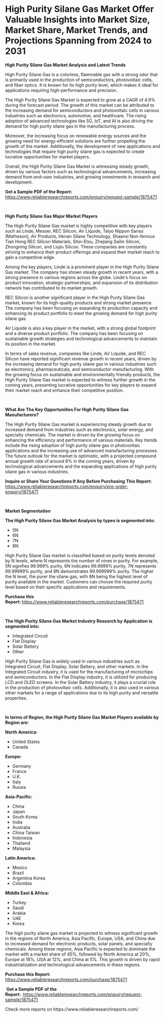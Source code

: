 <p><h1>High Purity Silane Gas Market Offer Valuable Insights into Market Size, Market Share, Market Trends, and Projections Spanning from 2024 to 2031</h1></p><p><strong>High Purity Silane Gas Market Analysis and Latest Trends</strong></p>
<p><p>High Purity Silane Gas is a colorless, flammable gas with a strong odor that is primarily used in the production of semiconductors, photovoltaic cells, and fiber optics. It is known for its high purity level, which makes it ideal for applications requiring high-performance and precision.</p><p>The High Purity Silane Gas Market is expected to grow at a CAGR of 4.9% during the forecast period. The growth of this market can be attributed to the increasing demand for semiconductors and photovoltaic cells in various industries such as electronics, automotive, and healthcare. The rising adoption of advanced technologies like 5G, IoT, and AI is also driving the demand for high purity silane gas in the manufacturing process.</p><p>Moreover, the increasing focus on renewable energy sources and the growing need for energy-efficient solutions are further propelling the growth of the market. Additionally, the development of new applications and technologies that require high purity silane gas is expected to create lucrative opportunities for market players.</p><p>Overall, the High Purity Silane Gas Market is witnessing steady growth, driven by various factors such as technological advancements, increasing demand from end-user industries, and growing investments in research and development.</p></p>
<p><strong>Get a Sample PDF of the Report:&nbsp;</strong> <a href="https://www.reliableresearchreports.com/enquiry/request-sample/1875471">https://www.reliableresearchreports.com/enquiry/request-sample/1875471</a></p>
<p>&nbsp;</p>
<p><strong>High Purity Silane Gas Major Market Players</strong></p>
<p><p>The High Purity Silane Gas market is highly competitive with key players such as Linde, Messer, REC Silicon, Air Liquide, Taiyo Nippon Sanso (Matheson), Air Products, Henan Silane Technology, Shaanxi Non-ferrous Tian Hong REC Silicon Materials, Shin-Etsu, Zhejiang Sailin Silicon, Zhongning Silicon, and Liujiu Silicon. These companies are constantly striving to enhance their product offerings and expand their market reach to gain a competitive edge.</p><p>Among the key players, Linde is a prominent player in the High Purity Silane Gas market. The company has shown steady growth in recent years, with a strong presence in various regions across the globe. Linde's focus on product innovation, strategic partnerships, and expansion of its distribution network has contributed to its market growth.</p><p>REC Silicon is another significant player in the High Purity Silane Gas market, known for its high-quality products and strong market presence. The company has been focusing on expanding its production capacity and enhancing its product portfolio to meet the growing demand for high purity silane gas.</p><p>Air Liquide is also a key player in the market, with a strong global footprint and a diverse product portfolio. The company has been focusing on sustainable growth strategies and technological advancements to maintain its position in the market.</p><p>In terms of sales revenue, companies like Linde, Air Liquide, and REC Silicon have reported significant revenue growth in recent years, driven by the increasing demand for high purity silane gas in various industries such as electronics, pharmaceuticals, and semiconductor manufacturing. With the growing focus on sustainable and environmentally friendly products, the High Purity Silane Gas market is expected to witness further growth in the coming years, presenting lucrative opportunities for key players to expand their market reach and enhance their competitive position.</p></p>
<p>&nbsp;</p>
<p><strong>What Are The Key Opportunities For High Purity Silane Gas Manufacturers?</strong></p>
<p><p>The High Purity Silane Gas market is experiencing steady growth due to increased demand from industries such as electronics, solar energy, and specialty chemicals. The market is driven by the growing focus on enhancing the efficiency and performance of various materials. Key trends include the rising adoption of high purity silane gas in photovoltaic applications and the increasing use of advanced manufacturing processes. The future outlook for the market is optimistic, with a projected compound annual growth rate of around 6% in the coming years, driven by technological advancements and the expanding applications of high purity silane gas in various industries.</p></p>
<p><strong>Inquire or Share Your Questions If Any Before Purchasing This Report:</strong> <a href="https://www.reliableresearchreports.com/enquiry/pre-order-enquiry/1875471">https://www.reliableresearchreports.com/enquiry/pre-order-enquiry/1875471</a></p>
<p>&nbsp;</p>
<p><strong>Market Segmentation</strong></p>
<p><strong>The High Purity Silane Gas Market Analysis by types is segmented into:</strong></p>
<p><ul><li>5N</li><li>6N</li><li>7N</li><li>8N</li></ul></p>
<p><p>High Purity Silane Gas market is classified based on purity levels denoted by N levels, where N represents the number of nines in purity. For example, 5N signifies 99.999% purity, 6N indicates 99.9999% purity, 7N represents 99.99999% purity, and 8N demonstrates 99.999999% purity. The higher the N level, the purer the silane gas, with 8N being the highest level of purity available in the market. Customers can choose the required purity level based on their specific applications and requirements.</p></p>
<p><strong>Purchase this Report:&nbsp;</strong><a href="https://www.reliableresearchreports.com/purchase/1875471">https://www.reliableresearchreports.com/purchase/1875471</a></p>
<p>&nbsp;</p>
<p><strong>The High Purity Silane Gas Market Industry Research by Application is segmented into:</strong></p>
<p><ul><li>Integrated Circuit</li><li>Flat Display</li><li>Solar Battery</li><li>Other</li></ul></p>
<p><p>High Purity Silane Gas is widely used in various industries such as Integrated Circuit, Flat Display, Solar Battery, and other markets. In the Integrated Circuit industry, it is used for the manufacturing of microchips and semiconductors. In the Flat Display industry, it is utilized for producing LCD and OLED screens. In the Solar Battery industry, it plays a crucial role in the production of photovoltaic cells. Additionally, it is also used in various other markets for a range of applications due to its high purity and versatile properties.</p></p>
<p>&nbsp;</p>
<p><strong>In terms of Region, the High Purity Silane Gas Market Players available by Region are:</strong></p>
<p>
    <p> <strong> North America: </strong>
        <ul>
            <li>United States</li>
            <li>Canada</li>
        </ul>
        </p> 
    <p> <strong> Europe: </strong>
        <ul>
            <li>Germany</li>
            <li>France</li>
            <li>U.K.</li>
            <li>Italy</li>
            <li>Russia</li>
        </ul>
        </p> 
    <p> <strong> Asia-Pacific: </strong>
        <ul>
            <li>China</li>
            <li>Japan</li>
            <li>South Korea</li>
            <li>India</li>
            <li>Australia</li>
            <li>China Taiwan</li>
            <li>Indonesia</li>
            <li>Thailand</li>
            <li>Malaysia</li>
        </ul>
        </p> 
    <p> <strong> Latin America: </strong>
        <ul>
            <li>Mexico</li>
            <li>Brazil</li>
            <li>Argentina Korea</li>
            <li>Colombia</li>
        </ul>
        </p> 
    <p> <strong> Middle East & Africa: </strong>
        <ul>
            <li>Turkey</li>
            <li>Saudi</li>
            <li>Arabia</li>
            <li>UAE</li>
            <li>Korea</li>
        </ul>
    </p>
    </p>
<p><p>The high purity silane gas market is projected to witness significant growth in the regions of North America, Asia Pacific, Europe, USA, and China due to increased demand for electronic products, solar panels, and specialty chemicals. Among these regions, Asia Pacific is expected to dominate the market with a market share of 45%, followed by North America at 20%, Europe at 18%, USA at 12%, and China at 5%. This growth is driven by rapid industrialization and technological advancements in these regions.</p></p>
<p><strong>Purchase this Report: </strong><a href="https://www.reliableresearchreports.com/purchase/1875471">https://www.reliableresearchreports.com/purchase/1875471</a></p>
<p>&nbsp;<strong>Get a Sample PDF of the Report:&nbsp;&nbsp;</strong><a href="https://www.reliableresearchreports.com/enquiry/request-sample/1875471">https://www.reliableresearchreports.com/enquiry/request-sample/1875471</a></p>
<p><strong></strong></p>
<p>Check more reports on https://www.reliableresearchreports.com/</p>